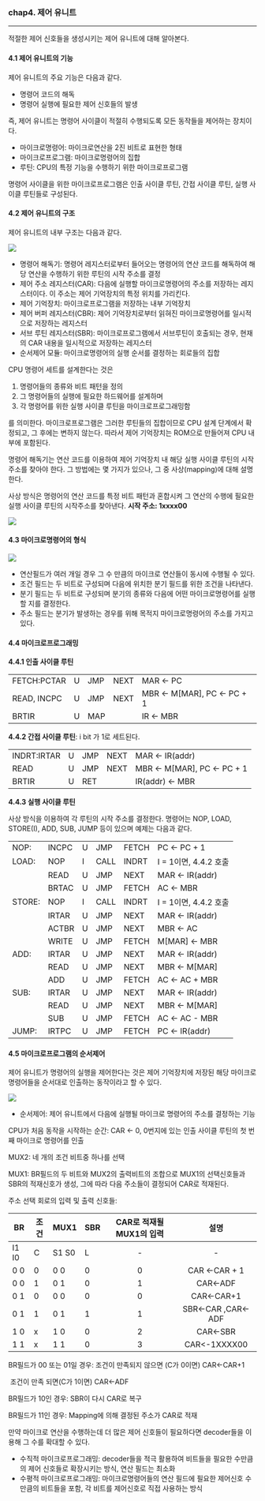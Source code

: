 ### chap4. 제어 유니트

------

 적절한 제어 신호들을 생성시키는 제어 유니트에 대해 알아본다.

#### 4.1 제어 유니트의 기능

 제어 유니트의 주요 기능은 다음과 같다.

- 명령어 코드의 해독
- 명령어 실행에 필요한 제어 신호들의 발생

 즉, 제어 유니트는 명령어 사이클이 적절히 수행되도록 모든 동작들을 제어하는 장치이다. 

- 마이크로명령어: 마이크로연산을 2진 비트로 표현한 형태
- 마이크로프로그램: 마이크로명령어의 집합
- 루틴: CPU의 특정 기능을 수행하기 위한 마이크로프로그램

 명령어 사이클을 위한 마이크로프로그램은 인출 사이클 루틴, 간접 사이클 루틴, 실행 사이클 루틴들로 구성된다.



#### 4.2 제어 유니트의 구조

 제어 유니트의 내부 구조는 다음과 같다.

![](img/ch4_1.JPG)

- 명령어 해독기: 명령어 레지스터로부터 들어오는 명령어의 연산 코드를 해독하여 해당 연산을 수행하기 위한 루틴의 시작 주소를 결정
- 제어 주소 레지스터(CAR): 다음에 실행할 마이크로명령어의 주소를 저장하는 레지스터이다. 이 주소는 제어 기억장치의 특정 위치를 가리킨다.
- 제어 기억장치: 마이크로프로그램을 저장하는 내부 기억장치
- 제어 버퍼 레지스터(CBR): 제어 기억장치로부터 읽혀진 마이크로명령어를 일시적으로 저장하는 레지스터
- 서브 루틴 레지스터(SBR): 마이크로프로그램에서 서브루틴이 호출되는 경우, 현재의 CAR 내용을 일시적으로 저장하는 레지스터
- 순서제어 모듈: 마이크로명령어의 실행 순서를 결정하는 회로들의 집합



 CPU 명령어 세트를 설계한다는 것은

1. 명령어들의 종류와 비트 패턴을 정의
2. 그 명령어들의 실행에 필요한 하드웨어를 설계하며
3. 각 명령어를 위한 실행 사이클 루틴을 마이크로프로그래밍함

를 의미한다. 마이크로프로그램은 그러한 루틴들의 집합이므로 CPU 설계 단계에서 확정되고, 그 후에는 변하지 않는다. 따라서 제어 기억장치는 ROM으로 만들어져 CPU 내부에 포함된다.

 명령어 해독기는 연산 코드를 이용하여 제어 기억장치 내 해당 실행 사이클 루틴의 시작 주소를 찾아야 한다. 그 방법에는 몇 가지가 있으나, 그 중 사상(mapping)에 대해 설명한다.



 사상 방식은 명령어의 연산 코드를 특정 비트 패턴과 혼합시켜 그 연산의 수행에 필요한 실행 사이클 루틴의 시작주소를 찾아낸다. **시작 주소: 1xxxx00**

![](img/ch4_2.JPG)



#### 4.3 마이크로명령어의 형식

 ![](img/ch4_3.JPG)

- 연산필드가 여러 개일 경우 그 수 만큼의 마이크로 연산들이 동시에 수행될 수 있다.
- 조건 필드는 두 비트로 구성되며 다음에 위치한 분기 필드를 위한 조건을 나타낸다.
- 분기 필드는 두 비트로 구성되며 분기의 종류와 다음에 어떤 마이크로명령어를 실행할 지를 결정한다.
- 주소 필드는 분기가 발생하는 경우를 위해 목적지 마이크로명령어의 주소를 가지고 있다.

#### 4.4 마이크로프로그래밍

**4.4.1 인출 사이클 루틴**

|             |      |      |      |                             |
| ----------- | ---- | ---- | ---- | --------------------------- |
| FETCH:PCTAR | U    | JMP  | NEXT | MAR <- PC                   |
| READ, INCPC | U    | JMP  | NEXT | MBR <- M[MAR], PC <- PC + 1 |
| BRTIR       | U    | MAP  |      | IR <- MBR                   |

**4.4.2 간접 사이클 루틴**: i bit 가 1로 세트된다.

|             |      |      |      |                             |
| ----------- | ---- | ---- | ---- | --------------------------- |
| INDRT:IRTAR | U    | JMP  | NEXT | MAR <- IR(addr)             |
| READ        | U    | JMP  | NEXT | MBR <- M[MAR], PC <- PC + 1 |
| BRTIR       | U    | RET  |      | IR(addr) <- MBR             |

**4.4.3 실행 사이클 루틴**

 사상 방식을 이용하여 각 루틴의 시작 주소를 결정한다. 명령어는 NOP, LOAD, STORE(I), ADD, SUB, JUMP 등이 있으며 예제는 다음과 같다.

|        |       |      |      |       |                       |
| ------ | ----- | ---- | ---- | ----- | --------------------- |
| NOP:   | INCPC | U    | JMP  | FETCH | PC <- PC + 1          |
| LOAD:  | NOP   | I    | CALL | INDRT | I = 1이면, 4.4.2 호출 |
|        | READ  | U    | JMP  | NEXT  | MAR <- IR(addr)       |
|        | BRTAC | U    | JMP  | FETCH | AC <- MBR             |
| STORE: | NOP   | I    | CALL | INDRT | I = 1이면, 4.4.2 호출 |
|        | IRTAR | U    | JMP  | NEXT  | MAR <- IR(addr)       |
|        | ACTBR | U    | JMP  | NEXT  | MBR <- AC             |
|        | WRITE | U    | JMP  | FETCH | M[MAR] <- MBR         |
| ADD:   | IRTAR | U    | JMP  | NEXT  | MAR <- IR(addr)       |
|        | READ  | U    | JMP  | NEXT  | MBR <- M[MAR]         |
|        | ADD   | U    | JMP  | FETCH | AC <- AC + MBR        |
| SUB:   | IRTAR | U    | JMP  | NEXT  | MAR <- IR(addr)       |
|        | READ  | U    | JMP  | NEXT  | MBR <- M[MAR]         |
|        | SUB   | U    | JMP  | FETCH | AC <- AC - MBR        |
| JUMP:  | IRTPC | U    | JMP  | FETCH | PC <- IR(addr)        |



#### 4.5 마이크로프로그램의 순서제어

 제어 유니트가 명령어의 실행을 제어한다는 것은 제어 기억장치에 저장된 해당 마이크로명령어들을 순서대로 인출하는 동작이라고 할 수 있다.

![](img/ch4_4.jpg)

- 순서제어: 제어 유니트에서 다음에 실행될 마이크로 명령어의 주소를 결정하는 기능





CPU가 처음 동작을 시작하는 순간: CAR <- 0, 0번지에 있는 인출 사이클 루틴의 첫 번째 마이크로 명령어를 인출

MUX2: 네 개의 조건 비트중 하나를 선택 

MUX1: BR필드의 두 비트와 MUX2의 출력비트의 조합으로 MUX1의 선택신호들과 SBR의 적재신호가 생성, 그에 따라 다음 주소들이 결정되어 CAR로 적재된다.

주소 선택 회로의 입력 및 출력 신호들:

| BR    | 조건 | MUX1  | SBR  | CAR로 적재될 MUX1의 입력 |           설명           |
| ----- | ---- | ----- | ---- | :----------------------: | :----------------------: |
| I1 I0 | C    | S1 S0 | L    |            -             |            -             |
| 0  0  | 0    | 0  0  | 0    |            0             |      CAR <-CAR + 1       |
| 0  0  | 1    | 0  1  | 0    |            1             |      CAR<-ADF<JUMP>      |
| 0  1  | 0    | 0  0  | 0    |            0             |        CAR<-CAR+1        |
| 0  1  | 1    | 0  1  | 1    |            1             | SBR<-CAR ,CAR<-ADF<CALL> |
| 1  0  | x    | 1  0  | 0    |            2             |         CAR<-SBR         |
| 1  1  | x    | 1  1  | 0    |            3             |       CAR<-1XXXX00       |



BR필드가 00 또는 01일 경우: 조건이 만족되지 않으면 (C가 0이면) CAR<-CAR+1

​						   조건이 만족 되면(C가 1이면) CAR<-ADF

BR필드가 10인 경우: SBR이 다시 CAR로 복구

BR필드가 11인 경우: Mapping에 의해 결정된 주소가 CAR로 적재



만약 마이크로 연산을 수행하는데 더 많은 제어 신호들이 필요하다면 decoder들을 이용해 그 수를 확대할 수 있다.



- 수직적 마이크로프로그래밍: decoder들을 적극 활용하여 비트들을 필요한 수만큼의 제어 신호들로 확장시키는 방식, 연산 필드는 최소화
- 수평적 마이크로프로그래밍: 마이크로명령어들의 연산 필드에 필요한 제어신호 수만큼의 비트들을 포함, 각 비트를 제어신호로 직접 사용하는 방식



















